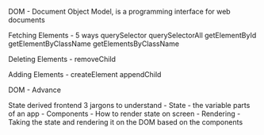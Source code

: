DOM - Document Object Model, is a programming interface for web documents

Fetching Elements - 5 ways
    querySelector
    querySelectorAll
    getElementById
    getElementByClassName
    getElementsByClassName

Deleting Elements -
    removeChild

Adding Elements - 
    createElement
    appendChild

    
DOM - Advance

State derived frontend
    3 jargons to understand
       - State - the variable parts of an app
       - Components - How to render state on screen
       - Rendering - Taking the state and rendering it on the DOM based on the components
